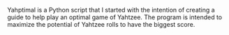Yahptimal is a Python script that I started with the intention of creating a guide to help play an optimal game of Yahtzee.
The program is intended to maximize the potential of Yahtzee rolls to have the biggest score.
